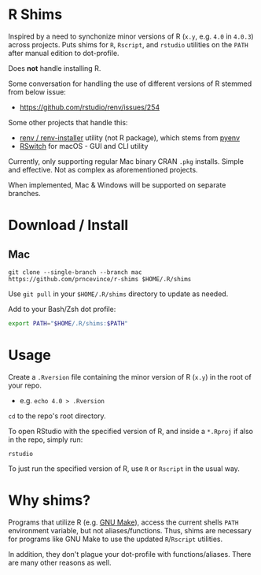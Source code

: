 # R Shims

Inspired by a need to synchonize minor versions of R (`x.y`, e.g. `4.0` in `4.0.3`) across projects. Puts shims for `R`, `Rscript`, and `rstudio` utilities on the `PATH` after manual edition to dot-profile.  

Does **not** handle installing R. 

Some conversation for handling the use of different versions of R stemmed from below issue:
- https://github.com/rstudio/renv/issues/254

Some other projects that handle this:
- [renv / renv-installer](https://github.com/jcrodriguez1989/renv-installer) utility (not R package), which stems from [pyenv](https://github.com/pyenv/pyenv)
- [RSwitch](https://rud.is/rswitch/) for macOS - GUI and CLI utility

Currently, only supporting regular Mac binary CRAN `.pkg` installs. Simple and effective. Not as complex as aforementioned projects.

When implemented, Mac & Windows will be supported on separate branches.

# Download / Install

## Mac

`git clone --single-branch --branch mac https://github.com/prncevince/r-shims $HOME/.R/shims`

Use `git pull` in your `$HOME/.R/shims` directory to update as needed.

Add to your Bash/Zsh dot profile:

```bash
export PATH="$HOME/.R/shims:$PATH"
```

# Usage

Create a `.Rversion` file containing the minor version of R (`x.y`) in the root of your repo. 

- e.g. `echo 4.0 > .Rversion`

`cd` to the repo's root directory. 

To open RStudio with the specified version of R, and inside a `*.Rproj` if also in the repo, simply run:

`rstudio`

To just run the specified version of R, use `R` or `Rscript` in the usual way.

# Why shims?

Programs that utilize R (e.g. [GNU Make](https://www.gnu.org/software/make/)), access the current shells `PATH` environment variable, but not aliases/functions. Thus, shims are necessary for programs like GNU Make to use the updated `R`/`Rscript` utilities.

In addition, they don't plague your dot-profile with functions/aliases. There are many other reasons as well. 
